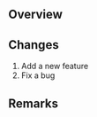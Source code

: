 ## Overview
<!-- Provide a brief overview of the changes made in this pull request. -->

## Changes
<!-- List the changes made in this pull request. -->
1. Add a new feature
2. Fix a bug

## Remarks
<!-- Add any remarks you want to make here. -->
